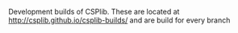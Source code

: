  Development builds of CSPlib. These are located at http://csplib.github.io/csplib-builds/ and are build for every branch
